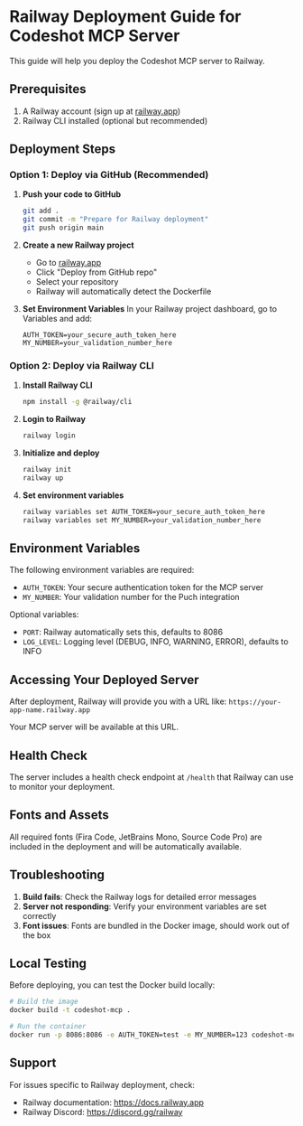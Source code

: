 # Railway Deployment Guide for Codeshot MCP Server

This guide will help you deploy the Codeshot MCP server to Railway.

## Prerequisites

1. A Railway account (sign up at [railway.app](https://railway.app))
2. Railway CLI installed (optional but recommended)

## Deployment Steps

### Option 1: Deploy via GitHub (Recommended)

1. **Push your code to GitHub**
   ```bash
   git add .
   git commit -m "Prepare for Railway deployment"
   git push origin main
   ```

2. **Create a new Railway project**
   - Go to [railway.app](https://railway.app)
   - Click "Deploy from GitHub repo"
   - Select your repository
   - Railway will automatically detect the Dockerfile

3. **Set Environment Variables**
   In your Railway project dashboard, go to Variables and add:
   ```
   AUTH_TOKEN=your_secure_auth_token_here
   MY_NUMBER=your_validation_number_here
   ```

### Option 2: Deploy via Railway CLI

1. **Install Railway CLI**
   ```bash
   npm install -g @railway/cli
   ```

2. **Login to Railway**
   ```bash
   railway login
   ```

3. **Initialize and deploy**
   ```bash
   railway init
   railway up
   ```

4. **Set environment variables**
   ```bash
   railway variables set AUTH_TOKEN=your_secure_auth_token_here
   railway variables set MY_NUMBER=your_validation_number_here
   ```

## Environment Variables

The following environment variables are required:

- `AUTH_TOKEN`: Your secure authentication token for the MCP server
- `MY_NUMBER`: Your validation number for the Puch integration

Optional variables:
- `PORT`: Railway automatically sets this, defaults to 8086
- `LOG_LEVEL`: Logging level (DEBUG, INFO, WARNING, ERROR), defaults to INFO

## Accessing Your Deployed Server

After deployment, Railway will provide you with a URL like:
`https://your-app-name.railway.app`

Your MCP server will be available at this URL.

## Health Check

The server includes a health check endpoint at `/health` that Railway can use to monitor your deployment.

## Fonts and Assets

All required fonts (Fira Code, JetBrains Mono, Source Code Pro) are included in the deployment and will be automatically available.

## Troubleshooting

1. **Build fails**: Check the Railway logs for detailed error messages
2. **Server not responding**: Verify your environment variables are set correctly
3. **Font issues**: Fonts are bundled in the Docker image, should work out of the box

## Local Testing

Before deploying, you can test the Docker build locally:

```bash
# Build the image
docker build -t codeshot-mcp .

# Run the container
docker run -p 8086:8086 -e AUTH_TOKEN=test -e MY_NUMBER=123 codeshot-mcp
```

## Support

For issues specific to Railway deployment, check:
- Railway documentation: https://docs.railway.app
- Railway Discord: https://discord.gg/railway
